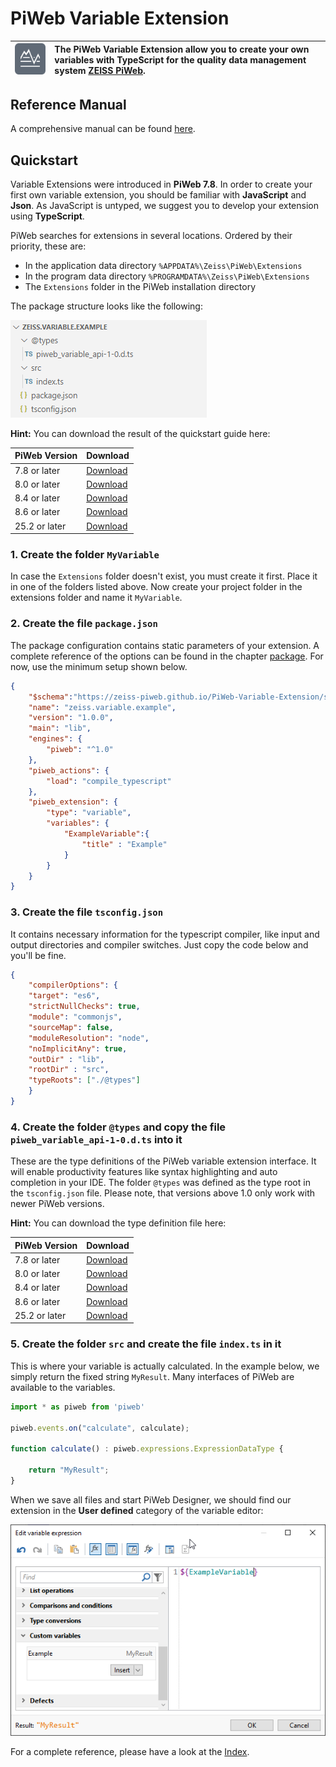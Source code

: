 # PiWeb Variable Extension

| ![Zeiss IQS Logo](img/logo_128x128.png) | The PiWeb Variable Extension allow you to create your own variables with TypeScript for the quality data management system [ZEISS PiWeb](http://www.zeiss.com/industrial-metrology/en_de/products/software/piweb.html). |
|-|:-|

## Reference Manual

A comprehensive manual can be found [here](http://zeiss-piweb.github.io/PiWeb-Variable-Extension).

## Quickstart

Variable Extensions were introduced in **PiWeb 7.8**. In order to create your first own variable extension, you should be familiar with **JavaScript** and **Json**. As JavaScript is untyped, we suggest you to develop your extension using **TypeScript**.  

PiWeb searches for extensions in several locations. Ordered by their priority, these are:

* In the application data directory `%APPDATA%\Zeiss\PiWeb\Extensions`  
* In the program data directory `%PROGRAMDATA%\Zeiss\PiWeb\Extensions`
* The `Extensions` folder in the PiWeb installation directory

The package structure looks like the following:

<img class="framed" src="img/folder_structure.png"/>

**Hint:** You can download the result of the quickstart guide here:

| PiWeb Version         | Download                          |
|-----------------------|-----------------------------------|
| 7.8 or later | [Download](https://github.com/ZEISS-PiWeb/PiWeb-Variable-Extension/raw/master/MyVariable_1.0.zip)|
| 8.0 or later | [Download](https://github.com/ZEISS-PiWeb/PiWeb-Variable-Extension/raw/master/MyVariable_1.1.zip)|
| 8.4 or later | [Download](https://github.com/ZEISS-PiWeb/PiWeb-Variable-Extension/raw/master/MyVariable_1.2.zip)|
| 8.6 or later | [Download](https://github.com/ZEISS-PiWeb/PiWeb-Variable-Extension/raw/master/MyVariable_1.3.zip)|
| 25.2 or later | [Download](https://github.com/ZEISS-PiWeb/PiWeb-Variable-Extension/raw/master/MyVariable_1.4.zip)|

### 1. Create the folder `MyVariable` 

In case the `Extensions` folder doesn't exist, you must create it first. Place it in one of the folders listed above. Now create your project folder in the extensions folder and name it `MyVariable`.

### 2. Create the file `package.json`

The package configuration contains static parameters of your extension. A complete reference of the options can be found in the chapter [package](modules/package.html). For now, use the minimum setup shown below.

```json
{
	"$schema":"https://zeiss-piweb.github.io/PiWeb-Variable-Extension/schema.json",
	"name": "zeiss.variable.example",
	"version": "1.0.0",
	"main": "lib",
	"engines": {
		"piweb": "^1.0"
	},
	"piweb_actions": {
		"load": "compile_typescript"
	},
	"piweb_extension": {
		"type": "variable",
		"variables": {
			"ExampleVariable":{
				"title" : "Example"
			}
		}
	}
}
```


### 3. Create the file `tsconfig.json`

It contains necessary information for the typescript compiler, like input and output directories and compiler switches. Just copy the code below and you'll be fine.

```json
{
    "compilerOptions": {
    "target": "es6",
    "strictNullChecks": true,
    "module": "commonjs",
    "sourceMap": false,
    "moduleResolution": "node",
    "noImplicitAny": true,
    "outDir" : "lib",       
    "rootDir" : "src",
    "typeRoots": ["./@types"]
    }
}
```

### 4. Create the folder `@types` and copy the file `piweb_variable_api-1-0.d.ts` into it

These are the type definitions of the PiWeb variable extension interface. It will enable productivity features like syntax highlighting and auto completion in your IDE. The folder `@types` was defined as the type root in the `tsconfig.json` file. Please note, that versions above 1.0 only work with newer PiWeb versions.

**Hint:** You can download the type definition file here:

| PiWeb Version         | Download                          |
|-----------------------|-----------------------------------|
| 7.8 or later| [Download](https://github.com/ZEISS-PiWeb/PiWeb-Variable-Extension/raw/master/piweb-variable-api-1-0.d.ts) |
| 8.0 or later| [Download](https://github.com/ZEISS-PiWeb/PiWeb-Variable-Extension/raw/master/piweb-variable-api-1-1.d.ts) |
| 8.4 or later| [Download](https://github.com/ZEISS-PiWeb/PiWeb-Variable-Extension/raw/master/piweb-variable-api-1-2.d.ts) |
| 8.6 or later| [Download](https://github.com/ZEISS-PiWeb/PiWeb-Variable-Extension/raw/master/piweb-variable-api-1-3.d.ts) |
| 25.2 or later| [Download](https://github.com/ZEISS-PiWeb/PiWeb-Variable-Extension/raw/master/piweb-variable-api-1-4.d.ts) |


### 5. Create the folder `src` and create the file `index.ts` in it

 This is where your variable is actually calculated. In the example below, we simply return the fixed string `MyResult`. Many interfaces of PiWeb are available to the variables.

```TypeScript
import * as piweb from 'piweb'

piweb.events.on("calculate", calculate);

function calculate() : piweb.expressions.ExpressionDataType {

	return "MyResult";
}
```

When we save all files and start PiWeb Designer, we should find our extension in the **User defined** category of the variable editor:

<img src="img/toolbox_start.png">

For a complete reference, please have a look at the [Index](http://zeiss-piweb.github.io/PiWeb-Variable-Extension).
